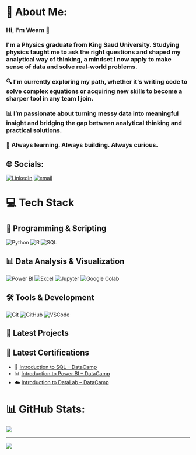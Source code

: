 # 💫 About Me:
### Hi, I'm Weam 👋<br><br>I'm a Physics graduate from King Saud University. Studying physics taught me to ask the right questions and shaped my analytical way of thinking, a mindset I now apply to make sense of data and solve real-world problems.<br><br>🔍 I'm currently exploring my path, whether it's writing code to solve complex equations or acquiring new skills to become a sharper tool in any team I join.<br><br>📊 I’m passionate about turning messy data into meaningful insight and bridging the gap between analytical thinking and practical solutions.<br><br>🚀 Always learning. Always building. Always curious.<br>


## 🌐 Socials:
[![LinkedIn](https://img.shields.io/badge/LinkedIn-%230077B5.svg?logo=linkedin&logoColor=white)](https://linkedin.com/in/WeamAsiri) [![email](https://img.shields.io/badge/Email-D14836?logo=gmail&logoColor=white)](mailto:Weam3siri@gmail.com) 

# 💻 Tech Stack

## 🧠 Programming & Scripting
![Python](https://img.shields.io/badge/python-3670A0?style=for-the-badge&logo=python&logoColor=ffdd54)
![R](https://img.shields.io/badge/r-%23276DC3.svg?style=for-the-badge&logo=r&logoColor=white)
![SQL](https://img.shields.io/badge/SQL-%2307405e.svg?style=for-the-badge&logo=sqlite&logoColor=white)

## 📊 Data Analysis & Visualization
![Power BI](https://img.shields.io/badge/power_bi-F2C811?style=for-the-badge&logo=powerbi&logoColor=black)
![Excel](https://img.shields.io/badge/excel-217346?style=for-the-badge&logo=microsoft-excel&logoColor=white)
![Jupyter](https://img.shields.io/badge/jupyter-%23F37626.svg?style=for-the-badge&logo=jupyter&logoColor=white)
![Google Colab](https://img.shields.io/badge/Colab-F9AB00?style=for-the-badge&logo=googlecolab&logoColor=white)

## 🛠️ Tools & Development
![Git](https://img.shields.io/badge/git-%23F05033.svg?style=for-the-badge&logo=git&logoColor=white)
![GitHub](https://img.shields.io/badge/github-%23181717.svg?style=for-the-badge&logo=github&logoColor=white)
![VSCode](https://img.shields.io/badge/VSCode-007ACC?style=for-the-badge&logo=visual-studio-code&logoColor=white)


## 🚧 Latest Projects


## 📜 Latest Certifications

- 🧠 [Introduction to SQL – DataCamp](https://www.datacamp.com/completed/statement-of-accomplishment/course/84f9e8387bd71829e8746efa55a689469a2db5ac)
- 📊 [Introduction to Power BI – DataCamp](https://www.datacamp.com/completed/statement-of-accomplishment/course/ac6b0e62635a5264a47a140f0f8d94feea868a1b)
- ☁️ [Introduction to DataLab – DataCamp](https://www.datacamp.com/completed/statement-of-accomplishment/course/54565f4b428a3fb58e6464d5680fac5e725ec922)
  
# 📊 GitHub Stats:
![](https://github-readme-stats.vercel.app/api?username=WeamAsiri&theme=rose_pine&hide_border=false&include_all_commits=true&count_private=false)<br/>

---
[![](https://visitcount.itsvg.in/api?id=WeamAsiri&icon=0&color=0)](https://visitcount.itsvg.in)

<!-- Proudly created with GPRM ( https://gprm.itsvg.in ) -->
